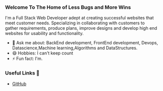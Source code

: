 ### Welcome To The Home of Less Bugs and More Wins

I'm a Full Stack Web Developer adept at creating successful websites that meet customer needs. Specializing in collaborating with
customers to gather requirements, produce plans, improve designs and develop high end websites for usability and functionality.



- 💬 Ask me about: BackEnd development, FrontEnd development, Devops, Datascience,Machine learning,Algorithms and DataStructures.
- 😄 Hobbies: I can't keep count
- ⚡ Fun fact: I'm.

### Useful Links 💙


- [GitHub](https://github.com/Dhaxor)
